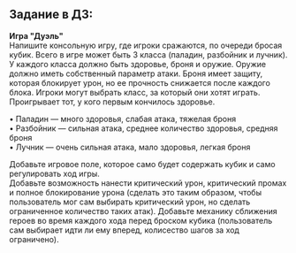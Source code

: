 ## Задание в ДЗ:

**Игра "Дуэль"**  
Напишите консольную игру, где игроки сражаются, по очереди бросая кубик. Всего в
игре может быть 3 класса (паладин, разбойник и лучник). У каждого класса должно
быть здоровье, броня и оружие. Оружие должно иметь собственный параметр атаки.
Броня имеет защиту, которая блокирует урон, но ее прочность снижается после
каждого блока. Игроки могут выбрать класс, за который они хотят играть.
Проигрывает тот, у кого первым кончилось здоровье.  

• Паладин — много здоровья, слабая атака, тяжелая броня  
• Разбойник — сильная атака, среднее количество здоровья, средняя броня  
• Лучник — очень сильная атака, мало здоровья, легкая броня  

Добавьте игровое поле, которое само будет содержать кубик и само регулировать
ход игры.  
Добавьте возможность нанести критический урон, критический промах и полное
блокирование урона (сделать это таким образом, чтобы пользователь мог сам
выбирать критический урон, но сделать ограниченное количество таких атак).
Добавьте механику сближения героев во время каждого хода перед броском кубика
(пользователь сам выбирает идти ли ему вперед, колисество шагов за ход
ограничено).  